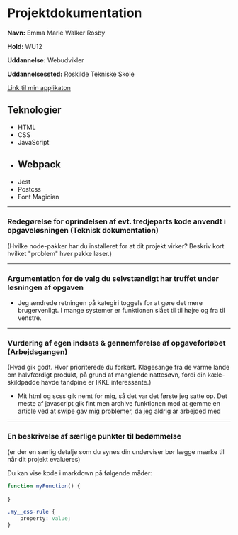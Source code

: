 # Projektdokumentation

**Navn:** Emma Marie Walker Rosby

**Hold:** WU12

**Uddannelse:** Webudvikler

**Uddannelsessted:** Roskilde Tekniske Skole

[Link til min applikaton](http://example.com/)


## Teknologier

-   HTML
-   CSS
-   JavaScript
-   Webpack
	-	
-	Jest
-   Postcss
-	Font Magician

---



### Redegørelse for oprindelsen af evt. tredjeparts kode anvendt i opgaveløsningen (Teknisk dokumentation)

(Hvilke node-pakker har du installeret for at dit projekt virker? Beskriv kort hvilket "problem" hver pakke løser.)

---

### Argumentation for de valg du selvstændigt har truffet under løsningen af opgaven
-	Jeg ændrede retningen på kategiri toggels for at gøre det mere brugervenligt. I mange systemer er funktionen slået til til højre og fra til venstre.

---
### Vurdering af egen indsats & gennemførelse af opgaveforløbet (Arbejdsgangen)

(Hvad gik godt. Hvor prioriterede du forkert. Klagesange fra de varme lande om halvfærdigt produkt, på grund af manglende nattesøvn, fordi din kæle-skildpadde havde tandpine er IKKE interessante.)

-	Mit html og scss gik nemt for mig, så det var det første jeg satte op. Det meste af javascript gik fint men archive funktionen med at gemme en article ved at swipe gav mig problemer, da jeg aldrig ar arbejded med 

---
### En beskrivelse af særlige punkter til bedømmelse

(er der en særlig detalje som du synes din underviser bør lægge mærke til når dit projekt evalueres)

Du kan vise kode i markdown på følgende måder: 
```js
function myFunction() {
	
}
```

```css
.my__css-rule {
	property: value;
}
```

